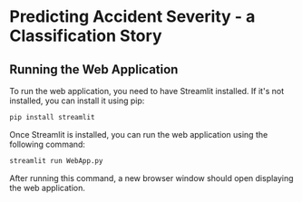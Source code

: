# Predicting Accident Severity - a Classification Story

## Running the Web Application

To run the web application, you need to have Streamlit installed. If it's not installed, you can install it using pip:

```bash
pip install streamlit
```

Once Streamlit is installed, you can run the web application using the following command:

```bash 
streamlit run WebApp.py
```

After running this command, a new browser window should open displaying the web application.


